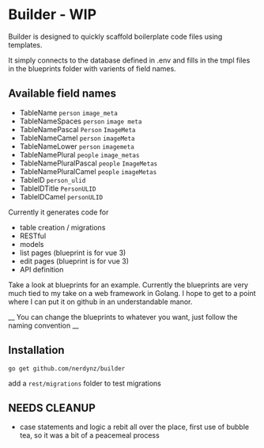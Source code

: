 # Builder - WIP
Builder is designed to quickly scaffold boilerplate code files using templates. 

It simply connects to the database defined in .env and fills in the tmpl files in the blueprints folder with varients of field names.

## Available field names

- TableName `person` `image_meta`
- TableNameSpaces `person` `image meta`
- TableNamePascal `Person` `ImageMeta`
- TableNameCamel `person` `imageMeta`
- TableNameLower `person` `imagemeta`
- TableNamePlural `people` `image_metas`
- TableNamePluralPascal `people` `ImageMetas`
- TableNamePluralCamel `people` `imageMetas`
- TableID `person_ulid`
- TableIDTitle `PersonULID`
- TableIDCamel `personULID`

Currently it generates code for 

- table creation / migrations
- RESTful 
- models
- list pages (blueprint is for vue 3)
- edit pages (blueprint is for vue 3)
- API definition

Take a look at blueprints for an example. Currently the blueprints are very much tied to my take on a web framework in Golang. I hope to get to a point where I can put it on github in an understandable manor.

__ You can change the blueprints to whatever you want, just follow the naming convention __

## Installation
`go get github.com/nerdynz/builder`

add a `rest/migrations` folder to test migrations


## NEEDS CLEANUP
- case statements and logic a rebit all over the place, first use of bubble tea, so it was a bit of a peacemeal process